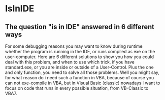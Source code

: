 # IsInIDE
## The question "is in IDE" answered in 6 different ways  
For some debugging reasons you may want to know during runtime whether the program is running in the IDE, or 
runs compiled as exe on the user-computer.
Here are 6 different solutions to show you how you could deal with this problem, and when to use which trick,
if you have standard.exe, or you are inside or outside of a User-Control. Plus the one and only function, you 
need to solve all those problems.
Well you might say, for what reason do i need such a function in VBA, because of course you can not exe-compile 
in VBA, but in Visual Basic (classic) nowadays I want to focus on code that runs in every possible situation,
from VB-Classic to VBA7.
